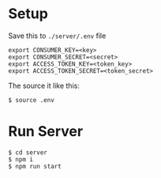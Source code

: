 # Setup
Save this to `./server/.env` file
```
export CONSUMER_KEY=<key>
export CONSUMER_SECRET=<secret>
export ACCESS_TOKEN_KEY=<token_key>
export ACCESS_TOKEN_SECRET=<token_secret>
```

The source it like this:
```
$ source .env
```

# Run Server
```
$ cd server
$ npm i
$ npm run start
```